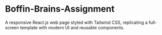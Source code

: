 # Boffin-Brains-Assignment
A responsive React.js web page styled with Tailwind CSS, replicating a full-screen template with modern UI and reusable components.
